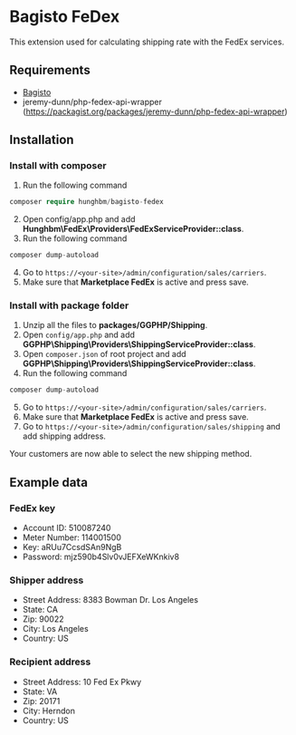 # Bagisto FeDex
This extension used for calculating shipping rate with the FedEx services.

## Requirements
- [Bagisto](https://github.com/bagisto/bagisto)
- jeremy-dunn/php-fedex-api-wrapper (https://packagist.org/packages/jeremy-dunn/php-fedex-api-wrapper)

## Installation

### Install with composer
1. Run the following command
```php
composer require hunghbm/bagisto-fedex
```
2. Open config/app.php and add **Hunghbm\FedEx\Providers\FedExServiceProvider::class**.
3. Run the following command
```php
composer dump-autoload
```
4. Go to `https://<your-site>/admin/configuration/sales/carriers`.
5. Make sure that **Marketplace FedEx** is active and press save.

### Install with package folder
1. Unzip all the files to **packages/GGPHP/Shipping**.
2. Open `config/app.php` and add **GGPHP\Shipping\Providers\ShippingServiceProvider::class**.
3. Open `composer.json` of root project and add **GGPHP\Shipping\Providers\ShippingServiceProvider::class**.
4. Run the following command
```php
composer dump-autoload
```
5. Go to `https://<your-site>/admin/configuration/sales/carriers`.
6. Make sure that **Marketplace FedEx** is active and press save.
7. Go to `https://<your-site>/admin/configuration/sales/shipping` and add shipping address.

Your customers are now able to select the new shipping method.

## Example data

### FedEx key
- Account ID: 510087240
- Meter Number: 114001500
- Key: aRUu7CcsdSAn9NgB
- Password: mjz590b4Slv0vJEFXeWKnkiv8

### Shipper address
- Street Address: 8383 Bowman Dr. Los Angeles
- State: CA
- Zip: 90022
- City: Los Angeles
- Country: US

### Recipient address
- Street Address: 10 Fed Ex Pkwy
- State: VA
- Zip: 20171
- City: Herndon
- Country: US
